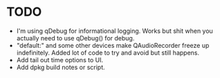 # TODO

  + I'm using qDebug for informational logging. Works but shit when you actually need to use qDebug() for debug.
  + "default:" and some other devices make QAudioRecorder freeze up indefinitely. Added lot of code to try and avoid but still happens.
  + Add tail out time options to UI.
  + Add dpkg build notes or script.
